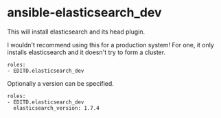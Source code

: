 # ansible-elasticsearch_dev

This will install elasticsearch and its head plugin.

I wouldn't recommend using this for a production system! For one, it only
installs elasticsearch and it doesn't try to form a cluster.


```
roles:
- EDITD.elasticsearch_dev
```

Optionally a version can be specified.

```
roles:
- EDITD.elasticsearch_dev
  elasticsearch_version: 1.7.4
```


